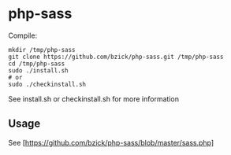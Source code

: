 php-sass
========

Compile:

    mkdir /tmp/php-sass
    git clone https://github.com/bzick/php-sass.git /tmp/php-sass
    cd /tmp/php-sass
    sudo ./install.sh
    # or 
    sudo ./checkinstall.sh
    
See install.sh or checkinstall.sh for more information


Usage
-----
See [https://github.com/bzick/php-sass/blob/master/sass.php]